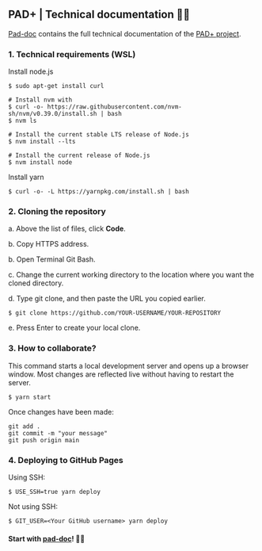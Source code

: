 ## PAD+ | Technical documentation 🚀🚀

[Pad-doc](https://e-pshad.github.io/pad-doc/) contains the full technical documentation of the [PAD+ project](https://github.com/e-PSHAD/PAD).


### 1. Technical requirements (WSL)

Install node.js
```
$ sudo apt-get install curl

# Install nvm with
$ curl -o- https://raw.githubusercontent.com/nvm-sh/nvm/v0.39.0/install.sh | bash
$ nvm ls

# Install the current stable LTS release of Node.js
$ nvm install --lts

# Install the current release of Node.js
$ nvm install node
```

Install yarn
```
$ curl -o- -L https://yarnpkg.com/install.sh | bash
```

### 2. Cloning the repository

a. Above the list of files, click **Code**.

b. Copy HTTPS address.

b. Open Terminal Git Bash.

c. Change the current working directory to the location where you want the cloned directory.

d. Type git clone, and then paste the URL you copied earlier.
```
$ git clone https://github.com/YOUR-USERNAME/YOUR-REPOSITORY
```

e. Press Enter to create your local clone.


### 3. How to collaborate?

This command starts a local development server and opens up a browser window. Most changes are reflected live without having to restart the server.
```
$ yarn start
```

Once changes have been made:
```
git add .
git commit -m "your message"
git push origin main
```

### 4. Deploying to GitHub Pages

Using SSH:

```
$ USE_SSH=true yarn deploy
```

Not using SSH:

```
$ GIT_USER=<Your GitHub username> yarn deploy
```

#### Start with [pad-doc](https://e-pshad.github.io/pad-doc/)! 🚀🚀